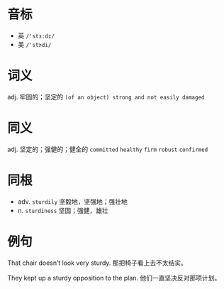 # 音标

- 英 `/'stɜːdɪ/`
- 美 `/'stɝdi/`

# 词义

adj. 牢固的；坚定的
`(of an object) strong and not easily damaged`

# 同义

adj. 坚定的；强健的；健全的
`committed` `healthy` `firm` `robust` `confirmed`

# 同根

- adv. `sturdily` 坚毅地，坚强地；强壮地
- n. `sturdiness` 坚固；强健，雄壮

# 例句

That chair doesn’t look very sturdy.
那把椅子看上去不太结实。

They kept up a sturdy opposition to the plan.
他们一直坚决反对那项计划。


